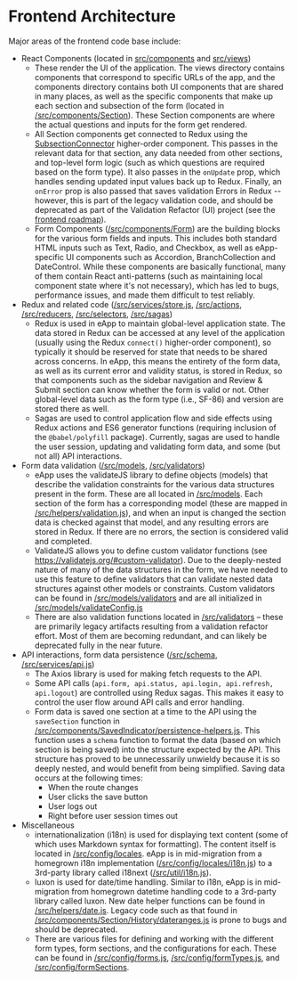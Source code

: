 # Frontend Architecture

Major areas of the frontend code base include:

- React Components (located in [src/components](../src/components) and [src/views](../src/views))
  - These render the UI of the application. The views directory contains components that correspond to specific URLs of the app, and the components directory contains both UI components that are shared in many places, as well as the specific components that make up each section and subsection of the form (located in [/src/components/Section](../src/components/Section)). These Section components are where the actual questions and inputs for the form get rendered.
  - All Section components get connected to Redux using the [SubsectionConnector](../src/components/Section/shared/SubsectionConnector.jsx) higher-order component. This passes in the relevant data for that section, any data needed from other sections, and top-level form logic (such as which questions are required based on the form type). It also passes in the `onUpdate` prop, which handles sending updated input values back up to Redux. Finally, an `onError` prop is also passed that saves validation Errors in Redux -- however, this is part of the legacy validation code, and should be deprecated as part of the Validation Refactor (UI) project (see the [frontend roadmap](frontend-roadmap.md)).
  - Form Components ([/src/components/Form](../src/components/Form)) are the building blocks for the various form fields and inputs. This includes both standard HTML inputs such as Text, Radio, and Checkbox, as well as eApp-specific UI components such as Accordion, BranchCollection and DateControl. While these components are basically functional, many of them contain React anti-patterns (such as maintaining local component state where it's not necessary), which has led to bugs, performance issues, and made them difficult to test reliably.
- Redux and related code ([/src/services/store.js](../src/services/store.js), [/src/actions](../src/actions), [/src/reducers](../src/reducers), [/src/selectors](../src/selectors), [/src/sagas](../src/sagas))
  - Redux is used in eApp to maintain global-level application state. The data stored in Redux can be accessed at any level of the application (usually using the Redux `connect()` higher-order component), so typically it should be reserved for state that needs to be shared across concerns. In eApp, this means the entirety of the form data, as well as its current error and validity status, is stored in Redux, so that components such as the sidebar navigation and Review & Submit section can know whether the form is valid or not. Other global-level data such as the form type (i.e., SF-86) and version are stored there as well.
  - Sagas are used to control application flow and side effects using Redux actions and ES6 generator functions (requiring inclusion of the `@babel/polyfill` package). Currently, sagas are used to handle the user session, updating and validating form data, and some (but not all) API interactions.
- Form data validation ([/src/models](../src/models), [/src/validators](../src/validators))
  - eApp uses the validateJS library to define objects (models) that describe the validation constraints for the various data structures present in the form. These are all located in [/src/models](../src/models). Each section of the form has a corresponding model (these are mapped in [/src/helpers/validation.js](../src/helpers/validation.js)), and when an input is changed the section data is checked against that model, and any resulting errors are stored in Redux. If there are no errors, the section is considered valid and completed.
  - ValidateJS allows you to define custom validator functions (see https://validatejs.org/#custom-validator). Due to the deeply-nested nature of many of the data structures in the form, we have needed to use this feature to define validators that can validate nested data structures against other models or constraints. Custom validators can be found in [/src/models/validators](../src/models/validators) and are all initialized in [/src/models/validateConfig.js](../src/models/validateConfig.js)
  - There are also validation functions located in [/src/validators](../src/validators) – these are primarily legacy artifacts resulting from a validation refactor effort. Most of them are becoming redundant, and can likely be deprecated fully in the near future.
- API interactions, form data persistence ([/src/schema](../src/schema), [/src/services/api.js](../src/services/api.js))
  - The Axios library is used for making fetch requests to the API.
  - Some API calls (`api.form, api.status, api.login, api.refresh, api.logout`) are controlled using Redux sagas. This makes it easy to control the user flow around API calls and error handling.
  - Form data is saved one section at a time to the API using the `saveSection` function in [/src/components/SavedIndicator/persistence-helpers.js](../src/components/SavedIndicator/persistence-helpers.js). This function uses a `schema` function to format the data (based on which section is being saved) into the structure expected by the API. This structure has proved to be unnecessarily unwieldy because it is so deeply nested, and would benefit from being simplified. Saving data occurs at the following times:
    - When the route changes
    - User clicks the save button
    - User logs out
    - Right before user session times out
- Miscellaneous
  - internationalization (i18n) is used for displaying text content (some of which uses Markdown syntax for formatting). The content itself is located in [/src/config/locales](../src/config/locales). eApp is in mid-migration from a homegrown i18n implementation ([/src/config/locales/i18n.js](../src/config/locales/i18n.js)) to a 3rd-party library called i18next ([/src/util/i18n.js](../src/util/i18n.js)).
  - luxon is used for date/time handling. Similar to i18n, eApp is in mid-migration from homegrown datetime handling code to a 3rd-party library called luxon. New date helper functions can be found in [/src/helpers/date.js](../src/helpers/date.js). Legacy code such as that found in [/src/components/Section/History/dateranges.js](../src/components/Section/History/dateranges.js) is prone to bugs and should be deprecated.
  - There are various files for defining and working with the different form types, form sections, and the configurations for each. These can be found in [/src/config/forms.js](../src/config/forms.js), [/src/config/formTypes.js](../src/config/formTypes.js), and [/src/config/formSections](../src/config/formSections).
